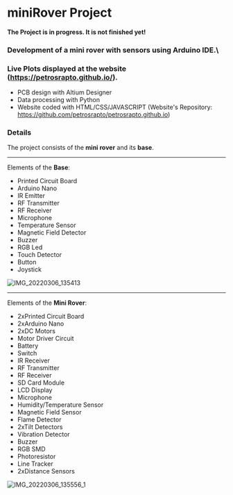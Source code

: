 # miniRover Project 
**The Project is in progress. It is not finished yet!**
### Development of a mini rover with sensors using Arduino IDE.\ 
### Live Plots displayed at the website (https://petrosrapto.github.io/).

* PCB design with Altium Designer
* Data processing with Python
* Website coded with HTML/CSS/JAVASCRIPT (Website's Repository: https://github.com/petrosrapto/petrosrapto.github.io)

### Details
The project consists of the **mini rover** and its **base**.  

------------------------------------------------------------
Elements of the **Base**:
- Printed Circuit Board
- Arduino Nano
- IR Emitter
- RF Transmitter
- RF Receiver
- Microphone
- Temperature Sensor
- Magnetic Field Detector
- Buzzer
- RGB Led
- Touch Detector
- Button
- Joystick

![IMG_20220306_135413](https://user-images.githubusercontent.com/53604815/156925748-af3aefec-cdf1-4565-9be2-592545910ac3.jpg)

------------------------------------------------------------
Elements of the **Mini Rover**:
- 2xPrinted Circuit Board
- 2xArduino Nano
- 2xDC Motors
- Motor Driver Circuit
- Battery
- Switch
- IR Receiver
- RF Transmitter
- RF Receiver
- SD Card Module
- LCD Display
- Microphone
- Humidity/Temperature Sensor
- Magnetic Field Sensor
- Flame Detector
- 2xTilt Detectors
- Vibration Detector
- Buzzer
- RGB SMD
- Photoresistor
- Line Tracker
- 2xDistance Sensors

![IMG_20220306_135556_1](https://user-images.githubusercontent.com/53604815/156925755-f570fc79-ed22-4e55-b427-f2b66c3b0a38.jpg)
